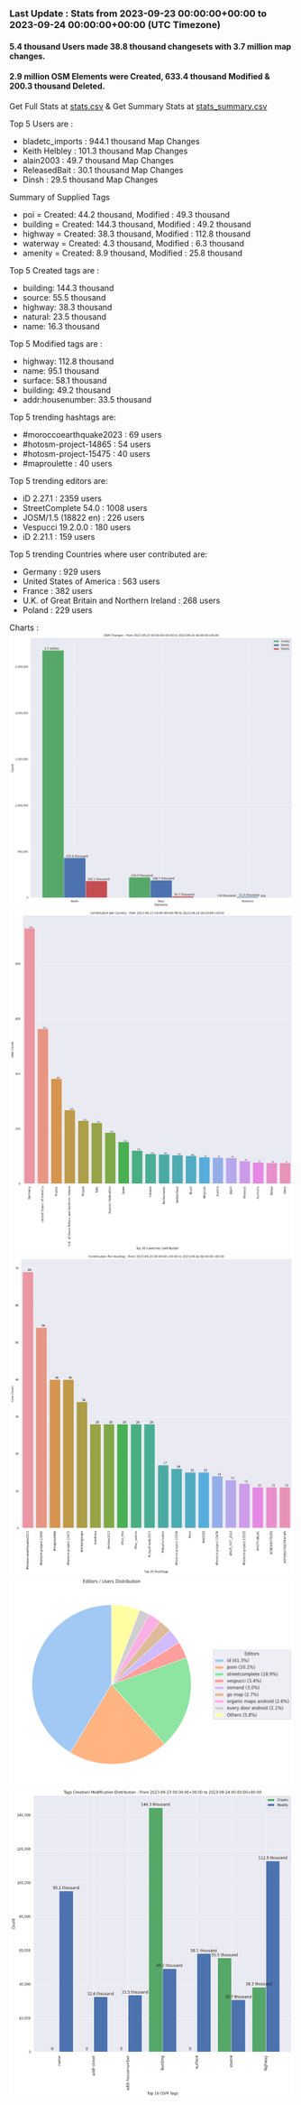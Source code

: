 ### Last Update : Stats from 2023-09-23 00:00:00+00:00 to 2023-09-24 00:00:00+00:00 (UTC Timezone)

#### 5.4 thousand Users made 38.8 thousand changesets with 3.7 million map changes.
#### 2.9 million OSM Elements were Created, 633.4 thousand Modified & 200.3 thousand Deleted.
Get Full Stats at [stats.csv](/stats/Global/Daily/stats.csv)
 & Get Summary Stats at [stats_summary.csv](/stats/Global/Daily/stats_summary.csv)

Top 5 Users are : 
- bladetc_imports : 944.1 thousand Map Changes
- Keith Helbley : 101.3 thousand Map Changes
- alain2003 : 49.7 thousand Map Changes
- ReleasedBait : 30.1 thousand Map Changes
- Dinsh : 29.5 thousand Map Changes

Summary of Supplied Tags
- poi = Created: 44.2 thousand, Modified : 49.3 thousand
- building = Created: 144.3 thousand, Modified : 49.2 thousand
- highway = Created: 38.3 thousand, Modified : 112.8 thousand
- waterway = Created: 4.3 thousand, Modified : 6.3 thousand
- amenity = Created: 8.9 thousand, Modified : 25.8 thousand


Top 5 Created tags are :
- building: 144.3 thousand
- source: 55.5 thousand
- highway: 38.3 thousand
- natural: 23.5 thousand
- name: 16.3 thousand


Top 5 Modified tags are :
- highway: 112.8 thousand
- name: 95.1 thousand
- surface: 58.1 thousand
- building: 49.2 thousand
- addr:housenumber: 33.5 thousand


Top 5 trending hashtags are:
- #moroccoearthquake2023 : 69 users
- #hotosm-project-14865 : 54 users
- #hotosm-project-15475 : 40 users
- #maproulette : 40 users


Top 5 trending editors are:
- iD 2.27.1 : 2359 users
- StreetComplete 54.0 : 1008 users
- JOSM/1.5 (18822 en) : 226 users
- Vespucci 19.2.0.0 : 180 users
- iD 2.21.1 : 159 users


Top 5 trending Countries where user contributed are:
- Germany : 929 users
- United States of America : 563 users
- France : 382 users
- U.K. of Great Britain and Northern Ireland : 268 users
- Poland : 229 users


 Charts : 
![Alt text](./stats_osm_changes.png) 
![Alt text](./stats_users_per_country.png) 
![Alt text](./stats_users_per_hashtag.png) 
![Alt text](./stats_editors_pie_chart.png) 
![Alt text](./stats_tags.png) 
